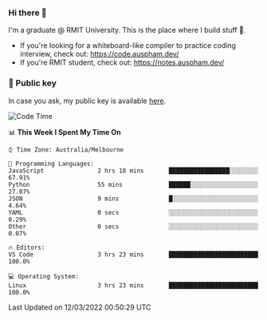 ### Hi there 👋

I'm a graduate @ RMIT University. This is the place where I build stuff 👀. 

- If you're looking for a whiteboard-like compiler to practice coding interview, check out: https://code.auspham.dev/
- If you're RMIT student, check out: https://notes.auspham.dev/

### 🔑 Public key

In case you ask, my public key is available [here](https://public.auspham.dev/).

<!--START_SECTION:waka-->
![Code Time](http://img.shields.io/badge/Code%20Time-823%20hrs%2037%20mins-blue)

📊 **This Week I Spent My Time On** 

```text
⌚︎ Time Zone: Australia/Melbourne

💬 Programming Languages: 
JavaScript               2 hrs 18 mins       █████████████████░░░░░░░░   67.91% 
Python                   55 mins             ██████░░░░░░░░░░░░░░░░░░░   27.07% 
JSON                     9 mins              █░░░░░░░░░░░░░░░░░░░░░░░░   4.64% 
YAML                     0 secs              ░░░░░░░░░░░░░░░░░░░░░░░░░   0.29% 
Other                    0 secs              ░░░░░░░░░░░░░░░░░░░░░░░░░   0.07%

🔥 Editors: 
VS Code                  3 hrs 23 mins       █████████████████████████   100.0%

💻 Operating System: 
Linux                    3 hrs 23 mins       █████████████████████████   100.0%

```


 Last Updated on 12/03/2022 00:50:29 UTC
<!--END_SECTION:waka-->

<!--
**rockmanvnx6/rockmanvnx6** is a ✨ _special_ ✨ repository because its `README.md` (this file) appears on your GitHub profile.

Here are some ideas to get you started:

- 🔭 I’m currently working on ...
- 🌱 I’m currently learning ...
- 👯 I’m looking to collaborate on ...
- 🤔 I’m looking for help with ...
- 💬 Ask me about ...
- 📫 How to reach me: ...
- 😄 Pronouns: ...
- ⚡ Fun fact: ...
-->
